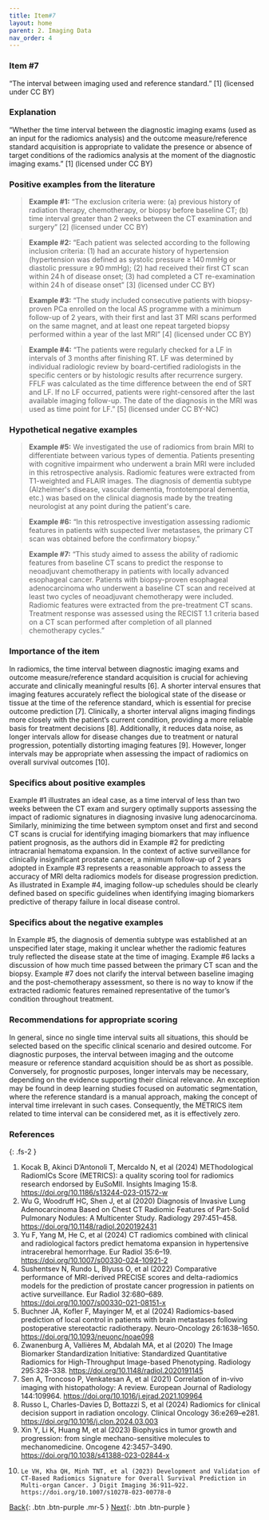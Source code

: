 ```yaml
---
title: Item#7
layout: home
parent: 2. Imaging Data
nav_order: 4
---
```


### Item #7
“The interval between imaging used and reference standard.” [1]  (licensed under CC BY)

### Explanation
“Whether the time interval between the diagnostic imaging exams (used as an input for the radiomics analysis) and the outcome measure/reference standard acquisition is appropriate to validate the presence or absence of target conditions of the radiomics analysis at the moment of the diagnostic imaging exams.” [1]  (licensed under CC BY)

### Positive examples from the literature 
> **Example #1:** “The exclusion criteria were: (a) previous history of radiation therapy, chemotherapy, or biopsy before baseline CT; (b) time interval greater than 2 weeks between the CT examination and surgery” [2] (licensed under CC BY)

> **Example #2:** “Each patient was selected according to the following inclusion criteria: (1) had an accurate history of hypertension (hypertension was defined as systolic pressure ≥ 140 mmHg or diastolic pressure ≥ 90 mmHg); (2) had received their first CT scan within 24 h of disease onset; (3) had completed a CT re-examination within 24 h of disease onset” [3] (licensed under CC BY)

> **Example #3:** “The study included consecutive patients with biopsy-proven PCa enrolled on the local AS programme with a minimum follow-up of 2 years, with their first and last 3T MRI scans performed on the same magnet, and at least one repeat targeted biopsy performed within a year of the last MRI” [4] (licensed under CC BY)

> **Example #4:** “The patients were regularly checked for a LF in intervals of 3 months after finishing RT. LF was determined by individual radiologic review by board-certified radiologists in the specific centers or by histologic results after recurrence surgery. FFLF was calculated as the time difference between the end of SRT and LF. If no LF occurred, patients were right-censored after the last available imaging follow-up. The date of the diagnosis in the MRI was used as time point for LF.” [5] (licensed under CC BY-NC)

### Hypothetical negative examples
> **Example #5:** We investigated the use of radiomics from brain MRI to differentiate between various types of dementia. Patients presenting with cognitive impairment who underwent a brain MRI were included in this retrospective analysis. Radiomic features were extracted from T1-weighted and FLAIR images. The diagnosis of dementia subtype (Alzheimer's disease, vascular dementia, frontotemporal dementia, etc.) was based on the clinical diagnosis made by the treating neurologist at any point during the patient's care.

> **Example #6:** “In this retrospective investigation assessing radiomic features in patients with suspected liver metastases, the primary CT scan was obtained before the confirmatory biopsy.”

> **Example #7:** “This study aimed to assess the ability of radiomic features from baseline CT scans to predict the response to neoadjuvant chemotherapy in patients with locally advanced esophageal cancer. Patients with biopsy-proven esophageal adenocarcinoma who underwent a baseline CT scan and received at least two cycles of neoadjuvant chemotherapy were included. Radiomic features were extracted from the pre-treatment CT scans. Treatment response was assessed using the RECIST 1.1 criteria based on a CT scan performed after completion of all planned chemotherapy cycles.”

### Importance of the item
In radiomics, the time interval between diagnostic imaging exams and outcome measure/reference standard acquisition is crucial for achieving accurate and clinically meaningful results [6]. A shorter interval ensures that imaging features accurately reflect the biological state of the disease or tissue at the time of the reference standard, which is essential for precise outcome prediction [7]. Clinically, a shorter interval aligns imaging findings more closely with the patient’s current condition, providing a more reliable basis for treatment decisions [8]. Additionally, it reduces data noise, as longer intervals allow for disease changes due to treatment or natural progression, potentially distorting imaging features [9]. However, longer intervals may be appropriate when assessing the impact of radiomics on overall survival outcomes [10].

### Specifics about positive examples
Example #1 illustrates an ideal case, as a time interval of less than two weeks between the CT exam and surgery optimally supports assessing the impact of radiomic signatures in diagnosing invasive lung adenocarcinoma. Similarly, minimizing the time between symptom onset and first and second CT scans is crucial for identifying imaging biomarkers that may influence patient prognosis, as the authors did in Example #2 for predicting intracranial hematoma expansion. In the context of active surveillance for clinically insignificant prostate cancer, a minimum follow-up of 2 years adopted in Example #3 represents a reasonable approach to assess the accuracy of MRI delta radiomics models for disease progression prediction. As illustrated in Example #4, imaging follow-up schedules should be clearly defined based on specific guidelines when identifying imaging biomarkers predictive of therapy failure in local disease control. 

### Specifics about the negative examples
In Example #5, the diagnosis of dementia subtype was established at an unspecified later stage, making it unclear whether the radiomic features truly reflected the disease state at the time of imaging. Example #6 lacks a discussion of how much time passed between the primary CT scan and the biopsy. Example #7 does not clarify the interval between baseline imaging and the post-chemotherapy assessment, so there is no way to know if the extracted radiomic features remained representative of the tumor’s condition throughout treatment.	

### Recommendations for appropriate scoring
In general, since no single time interval suits all situations, this should be selected based on the specific clinical scenario and desired outcome. For diagnostic purposes, the interval between imaging and the outcome measure or reference standard acquisition should be as short as possible. Conversely, for prognostic purposes, longer intervals may be necessary, depending on the evidence supporting their clinical relevance. 
An exception may be found in deep learning studies focused on automatic segmentation, where the reference standard is a manual approach, making the concept of interval time irrelevant in such cases. Consequently, the METRICS item related to time interval can be considered met, as it is effectively zero.

### References

{: .fs-2 }


1. 	Kocak B, Akinci D’Antonoli T, Mercaldo N, et al (2024) METhodological RadiomICs Score (METRICS): a quality scoring tool for radiomics research endorsed by EuSoMII. Insights Imaging 15:8. https://doi.org/10.1186/s13244-023-01572-w
2. 	Wu G, Woodruff HC, Shen J, et al (2020) Diagnosis of Invasive Lung Adenocarcinoma Based on Chest CT Radiomic Features of Part-Solid Pulmonary Nodules: A Multicenter Study. Radiology 297:451–458. https://doi.org/10.1148/radiol.2020192431
3. 	Yu F, Yang M, He C, et al (2024) CT radiomics combined with clinical and radiological factors predict hematoma expansion in hypertensive intracerebral hemorrhage. Eur Radiol 35:6–19. https://doi.org/10.1007/s00330-024-10921-2
4. 	Sushentsev N, Rundo L, Blyuss O, et al (2022) Comparative performance of MRI-derived PRECISE scores and delta-radiomics models for the prediction of prostate cancer progression in patients on active surveillance. Eur Radiol 32:680–689. https://doi.org/10.1007/s00330-021-08151-x
5. 	Buchner JA, Kofler F, Mayinger M, et al (2024) Radiomics-based prediction of local control in patients with brain metastases following postoperative stereotactic radiotherapy. Neuro-Oncology 26:1638–1650. https://doi.org/10.1093/neuonc/noae098
6. 	Zwanenburg A, Vallières M, Abdalah MA, et al (2020) The Image Biomarker Standardization Initiative: Standardized Quantitative Radiomics for High-Throughput Image-based Phenotyping. Radiology 295:328–338. https://doi.org/10.1148/radiol.2020191145
7. 	Sen A, Troncoso P, Venkatesan A, et al (2021) Correlation of in-vivo imaging with histopathology: A review. European Journal of Radiology 144:109964. https://doi.org/10.1016/j.ejrad.2021.109964
8. 	Russo L, Charles-Davies D, Bottazzi S, et al (2024) Radiomics for clinical decision support in radiation oncology. Clinical Oncology 36:e269–e281. https://doi.org/10.1016/j.clon.2024.03.003
9. 	Xin Y, Li K, Huang M, et al (2023) Biophysics in tumor growth and progression: from single mechano-sensitive molecules to mechanomedicine. Oncogene 42:3457–3490. https://doi.org/10.1038/s41388-023-02844-x
10. 	Le VH, Kha QH, Minh TNT, et al (2023) Development and Validation of CT-Based Radiomics Signature for Overall Survival Prediction in Multi-organ Cancer. J Digit Imaging 36:911–922. https://doi.org/10.1007/s10278-023-00778-0

[Back](https://radiomic.github.io/METRICS-E3/docs/Imaging%20Data%20(Item%204-7)/Item%206.html){: .btn .btn-purple  .mr-5  }
[Next](https://radiomic.github.io/METRICS-E3/docs/Segmentation%20(Con%201-2%20Item%208-10)/Condition%201.html){: .btn .btn-purple   }